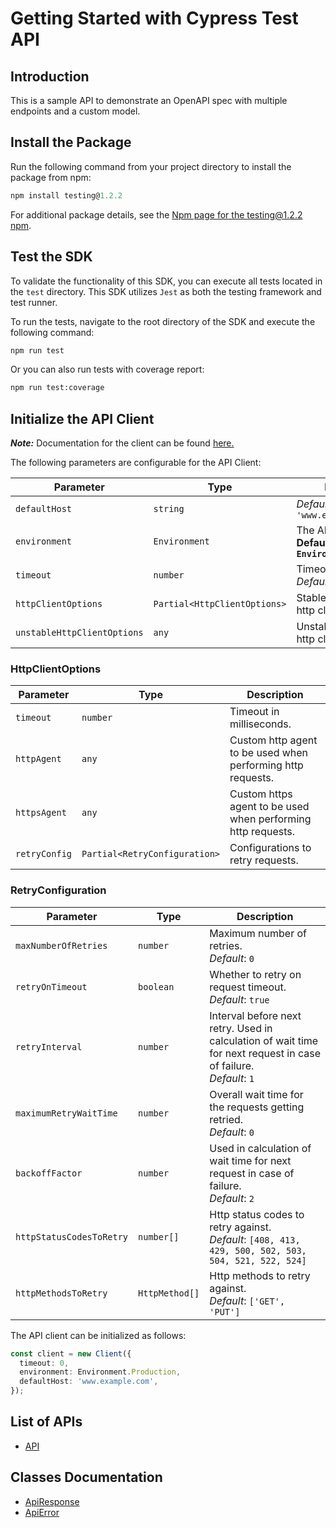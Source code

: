 
# Getting Started with Cypress Test API

## Introduction

This is a sample API to demonstrate an OpenAPI spec with multiple endpoints and a custom model.

## Install the Package

Run the following command from your project directory to install the package from npm:

```ts
npm install testing@1.2.2
```

For additional package details, see the [Npm page for the testing@1.2.2 npm](https://www.npmjs.com/package/testing/v/1.2.2).

## Test the SDK

To validate the functionality of this SDK, you can execute all tests located in the `test` directory. This SDK utilizes `Jest` as both the testing framework and test runner.

To run the tests, navigate to the root directory of the SDK and execute the following command:

```bash
npm run test
```

Or you can also run tests with coverage report:

```bash
npm run test:coverage
```

## Initialize the API Client

**_Note:_** Documentation for the client can be found [here.](https://www.github.com/ZahraN444/reportype/tree/1.2.2/doc/client.md)

The following parameters are configurable for the API Client:

| Parameter | Type | Description |
|  --- | --- | --- |
| `defaultHost` | `string` | *Default*: `'www.example.com'` |
| `environment` | `Environment` | The API environment. <br> **Default: `Environment.Production`** |
| `timeout` | `number` | Timeout for API calls.<br>*Default*: `0` |
| `httpClientOptions` | `Partial<HttpClientOptions>` | Stable configurable http client options. |
| `unstableHttpClientOptions` | `any` | Unstable configurable http client options. |

### HttpClientOptions

| Parameter | Type | Description |
|  --- | --- | --- |
| `timeout` | `number` | Timeout in milliseconds. |
| `httpAgent` | `any` | Custom http agent to be used when performing http requests. |
| `httpsAgent` | `any` | Custom https agent to be used when performing http requests. |
| `retryConfig` | `Partial<RetryConfiguration>` | Configurations to retry requests. |

### RetryConfiguration

| Parameter | Type | Description |
|  --- | --- | --- |
| `maxNumberOfRetries` | `number` | Maximum number of retries. <br> *Default*: `0` |
| `retryOnTimeout` | `boolean` | Whether to retry on request timeout. <br> *Default*: `true` |
| `retryInterval` | `number` | Interval before next retry. Used in calculation of wait time for next request in case of failure. <br> *Default*: `1` |
| `maximumRetryWaitTime` | `number` | Overall wait time for the requests getting retried. <br> *Default*: `0` |
| `backoffFactor` | `number` | Used in calculation of wait time for next request in case of failure. <br> *Default*: `2` |
| `httpStatusCodesToRetry` | `number[]` | Http status codes to retry against. <br> *Default*: `[408, 413, 429, 500, 502, 503, 504, 521, 522, 524]` |
| `httpMethodsToRetry` | `HttpMethod[]` | Http methods to retry against. <br> *Default*: `['GET', 'PUT']` |

The API client can be initialized as follows:

```ts
const client = new Client({
  timeout: 0,
  environment: Environment.Production,
  defaultHost: 'www.example.com',
});
```

## List of APIs

* [API](https://www.github.com/ZahraN444/reportype/tree/1.2.2/doc/controllers/api.md)

## Classes Documentation

* [ApiResponse](https://www.github.com/ZahraN444/reportype/tree/1.2.2/doc/api-response.md)
* [ApiError](https://www.github.com/ZahraN444/reportype/tree/1.2.2/doc/api-error.md)


